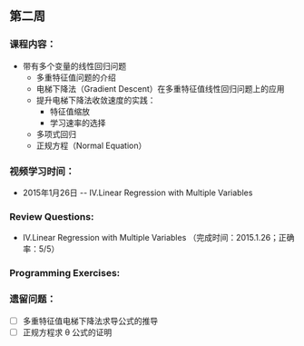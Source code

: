 ## 第二周

### 课程内容：

* 带有多个变量的线性回归问题
    * 多重特征值问题的介绍
    * 电梯下降法（Gradient Descent）在多重特征值线性回归问题上的应用
    * 提升电梯下降法收敛速度的实践：
        * 特征值缩放
        * 学习速率的选择
    * 多项式回归
    * 正规方程（Normal Equation）

### 视频学习时间：

* 2015年1月26日 -- IV.Linear Regression with Multiple Variables


### Review Questions:

* IV.Linear Regression with Multiple Variables （完成时间：2015.1.26；正确率：5/5）

### Programming Exercises:


### 遗留问题：

- [ ] 多重特征值电梯下降法求导公式的推导
- [ ] 正规方程求 θ 公式的证明
